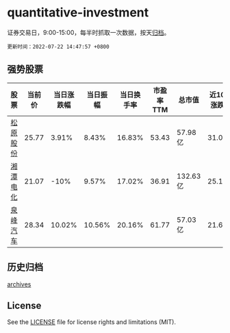 # quantitative-investment

证券交易日，9:00-15:00，每半时抓取一次数据，按天[归档](archives)。

`更新时间：2022-07-22 14:47:57 +0800`

## 强势股票

|股票|当前价|当日涨跌幅|当日振幅|当日换手率|市盈率TTM|总市值|近10日涨跌幅|
|----|----|----|----|----|----|----|----|
|[松原股份](https://xueqiu.com/S/SZ300893)|25.77|3.91%|8.43%|16.83%|53.43|57.98亿|31.01%|
|[湘潭电化](https://xueqiu.com/S/SZ002125)|21.07|-10%|9.57%|17.02%|36.91|132.63亿|25.19%|
|[泉峰汽车](https://xueqiu.com/S/SH603982)|28.34|10.02%|10.56%|20.16%|61.77|57.03亿|21.63%|

## 历史归档

[archives](archives)

## License

See the [LICENSE](LICENSE) file for license rights and limitations (MIT).